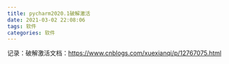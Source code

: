 ```yaml
---
title: pycharm2020.1破解激活
date: 2021-03-02 22:08:06
tags: 软件
categories: 软件
---
```


<!--more-->

记录：破解激活文档：https://www.cnblogs.com/xuexianqi/p/12767075.html